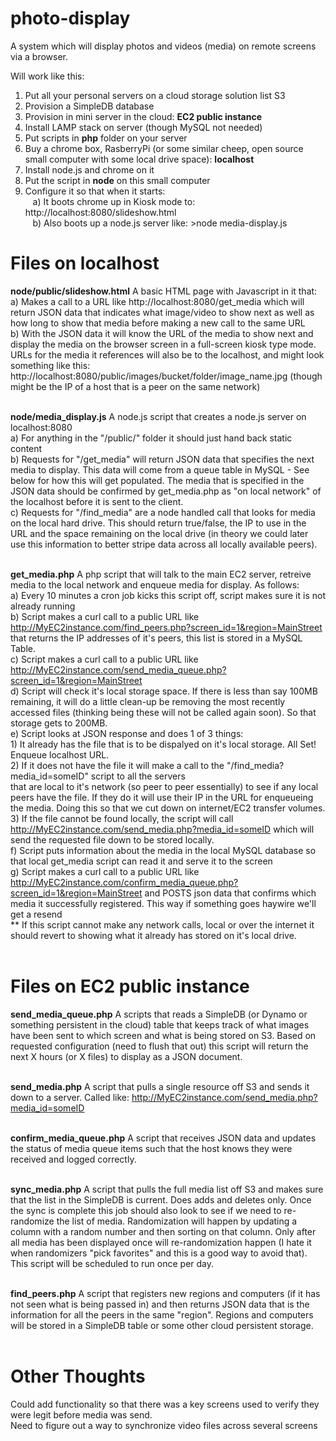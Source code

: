 <h1>photo-display</h1>
A system which will display photos and videos (media) on remote screens via a browser.  

Will work like this:<br>
1) Put all your personal servers on a cloud storage solution list S3<br>
2) Provision a SimpleDB database<br>
3) Provision in mini server in the cloud: <b>EC2 public instance</b><br> 
4) Install LAMP stack on server (though MySQL not needed)<br>
5) Put scripts in <b>php</b> folder on your server<br>
6) Buy a chrome box, RasberryPi (or some similar cheep, open source small computer with some local drive space): <b>localhost</b><br>
7) Install node.js and chrome on it <br>
8) Put the script in <b>node</b> on this small computer<br>
9) Configure it so that when it starts:<br>
&#160;&#160;&#160;a) It boots chrome up in Kiosk mode to: http://localhost:8080/slideshow.html<br>
&#160;&#160;&#160;b) Also boots up a node.js server like: >node media-display.js<br>



<h1>Files on <b>localhost</b></h1>
<b>node/public/slideshow.html</b> A basic HTML page with Javascript in it that:<br>
a) Makes a call to a URL like http://localhost:8080/get_media which will return JSON data that indicates what image/video to show next as well as how long to show that media before making a new call to the same URL<br>
b) With the JSON data it will know the URL of the media to show next and display the media on the browser screen in a full-screen kiosk type mode.  URLs for the media it references will also be to the localhost, and might look something like this: http://localhost:8080/public/images/bucket/folder/image_name.jpg (though might be the IP of a host that is a peer on the same network)<br><br>
  
<b>node/media_display.js</b> A node.js script that creates a node.js server on localhost:8080<br>
  a) For anything in the "/public/" folder it should just hand back static content<br>
  b) Requests for "/get_media" will return JSON data that specifies the next media to display.  This data will come from a queue table in MySQL - See below for how this will get populated.  The media that is specified in the JSON data should be confirmed by get_media.php as "on local network" of the localhost before it is sent to the client.<br>
  c) Requests for "/find_media" are a node handled call that looks for media on the local hard drive.  This should return true/false, the IP to use in the URL and the space remaining on the local drive (in theory we could later use this information to better stripe data across all locally available peers).
  <br><br>
  
<B>get_media.php</b> A php script that will talk to the main EC2 server, retreive media to the local network and enqueue media for display.  As follows:<br>
  a) Every 10 minutes a cron job kicks this script off, script makes sure it is not already running<br>
  b) Script makes a curl call to a public URL like http://MyEC2instance.com/find_peers.php?screen_id=1&region=MainStreet that returns the IP addresses of it's peers, this list is stored in a MySQL Table.<br>
  c) Script makes a curl call to a public URL like http://MyEC2instance.com/send_media_queue.php?screen_id=1&region=MainStreet<br>
  d) Script will check it's local storage space.  If there is less than say 100MB remaining, it will do a little clean-up be removing the most recently accessed files (thinking being these will not be called again soon). So that storage gets to 200MB.<br>
  e) Script looks at JSON response and does 1 of 3 things:  <br>
    1) It already has the file that is to be dispalyed on it's local storage.  All Set!  Enqueue localhost URL.<br>
    2) If it does not have the file it will make a call to the "/find_media?media_id=someID" script to all the servers<br> that are local to it's network (so peer to peer essentially) to see if any local peers have the file.  If they do it will use their IP in the URL for enqueueing the media.  Doing this so that we cut down on internet/EC2 transfer volumes.<br>
    3) If the file cannot be found locally, the script will call http://MyEC2instance.com/send_media.php?media_id=someID which will send the requested file down to be stored locally.<br>
  f) Script puts information about the media in the local MySQL database so that local get_media script can read it and serve it to the screen<br>
  g) Script makes a curl call to a public URL like http://MyEC2instance.com/confirm_media_queue.php?screen_id=1&region=MainStreet and POSTS json data that confirms which media it successfully registered.  This way if something goes haywire we'll get a resend<br>
  ** If this script cannot make any network calls, local or over the internet it should revert to showing what it already has stored on it's local drive.<br><br>
    

  
<h1>Files on <b>EC2 public instance</b></h1>
<b>send_media_queue.php</b> A scripts that reads a SimpleDB (or Dynamo or something persistent in the cloud) table that keeps track of what images have been sent to which screen and what is being stored on S3.  Based on requested configuration (need to flush that out) this script will return the next X hours (or X files) to display as a JSON document.<br><br>

<b>send_media.php</b> A script that pulls a single resource off S3 and sends it down to a server.  Called like: http://MyEC2instance.com/send_media.php?media_id=someID<br><br>

<b>confirm_media_queue.php</b> A script that receives JSON data and updates the status of media queue items such that the host knows they were received and logged correctly.<br><br>


<b>sync_media.php</b> A script that pulls the full media list off S3 and makes sure that the list in the SimpleDB is current.  Does adds and deletes only.  Once the sync is complete this job should also look to see if we need to re-randomize the list of media.  Randomization will happen by updating a column with a random number and then sorting on that column.  Only after all media has been displayed once will re-randomization happen (I hate it when randomizers "pick favorites" and this is a good way to avoid that).  This script will be scheduled to run once per day.<br><br>

<b>find_peers.php</b> A script that registers new regions and computers (if it has not seen what is being passed in) and then returns JSON data that is the information for all the peers in the same "region".  Regions and computers will be stored in a SimpleDB table or some other cloud persistent storage.
<br><br>
<h1>Other Thoughts</h1>
Could add functionality so that there was a key screens used to verify they were legit before media was send.<br>
Need to figure out a way to synchronize video files across several screens 

